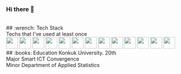 ### Hi there 👋 <br/>
<br/>
## :wrench: Tech Stack <br/>
Techs that I've used at least once <br/>
<img height="32" width="32" src="https://unpkg.com/simple-icons@v5/icons/#A8B9CC.svg" />
<img height="32" width="32" src="https://unpkg.com/simple-icons@v5/icons/[ICON SLUG].svg" />
<img height="32" width="32" src="https://unpkg.com/simple-icons@v5/icons/[ICON SLUG].svg" />
<img height="32" width="32" src="https://unpkg.com/simple-icons@v5/icons/[ICON SLUG].svg" />
<img height="32" width="32" src="https://unpkg.com/simple-icons@v5/icons/[ICON SLUG].svg" />
<img height="32" width="32" src="https://unpkg.com/simple-icons@v5/icons/[ICON SLUG].svg" />
<img height="32" width="32" src="https://unpkg.com/simple-icons@v5/icons/[ICON SLUG].svg" />
<img height="32" width="32" src="https://unpkg.com/simple-icons@v5/icons/[ICON SLUG].svg" />
<img height="32" width="32" src="https://unpkg.com/simple-icons@v5/icons/[ICON SLUG].svg" />
<img height="32" width="32" src="https://unpkg.com/simple-icons@v5/icons/[ICON SLUG].svg" />
<img height="32" width="32" src="https://unpkg.com/simple-icons@v5/icons/[ICON SLUG].svg" />
<img height="32" width="32" src="https://unpkg.com/simple-icons@v5/icons/[ICON SLUG].svg" />
<img height="32" width="32" src="https://unpkg.com/simple-icons@v5/icons/[ICON SLUG].svg" />

<br/>
## :books: Education
Konkuk University. 20th <br/>
Major  Smart ICT Convergence <br/>
Minor  Department of Applied Statistics <br/>


<!--
**judemin/judemin** is a ✨ _special_ ✨ repository because its `README.md` (this file) appears on your GitHub profile.

Here are some ideas to get you started:

- 🔭 I’m currently working on ...
- 🌱 I’m currently learning ...
- 👯 I’m looking to collaborate on ...
- 🤔 I’m looking for help with ...
- 💬 Ask me about ...
- 📫 How to reach me: ...
- 😄 Pronouns: ...
- ⚡ Fun fact: ...
-->
